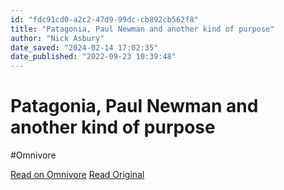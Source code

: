 ```yaml
---
id: "fdc91cd0-a2c2-47d9-99dc-cb892cb562f8"
title: "Patagonia, Paul Newman and another kind of purpose"
author: "Nick Asbury"
date_saved: "2024-02-14 17:02:35"
date_published: "2022-09-23 10:39:48"
---
```


# Patagonia, Paul Newman and another kind of purpose
#Omnivore

[Read on Omnivore](https://omnivore.app/me/patagonia-paul-newman-and-another-kind-of-purpose-18da891fb33)
[Read Original](https://nickasbury.substack.com/p/patagonia-paul-newman-and-another)

